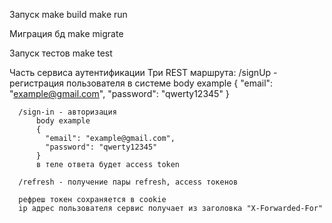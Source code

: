 Запуск 
  make build
  make run

Миграция бд
  make migrate

Запуск тестов
  make test

Часть сервиса аутентификации
    Три REST маршрута:
      /signUp - регистрация пользователя в системе
          body example
          {
            "email": "example@gmail.com",
            "password": "qwerty12345"
          }
          
      /sign-in - авторизация
          body example
          {
            "email": "example@gmail.com",
            "password": "qwerty12345"
          }
          в теле ответа будет access token
          
      /refresh - получение пары refresh, access токенов

      рефреш токен сохраняется в cookie
      ip адрес пользователя сервис получает из заголовка "X-Forwarded-For"

